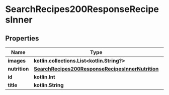 
# SearchRecipes200ResponseRecipesInner

## Properties
| Name | Type | Description | Notes |
| ------------ | ------------- | ------------- | ------------- |
| **images** | **kotlin.collections.List&lt;kotlin.String?&gt;** |  |  [optional] |
| **nutrition** | [**SearchRecipes200ResponseRecipesInnerNutrition**](SearchRecipes200ResponseRecipesInnerNutrition.md) |  |  [optional] |
| **id** | **kotlin.Int** |  |  [optional] |
| **title** | **kotlin.String** |  |  [optional] |



